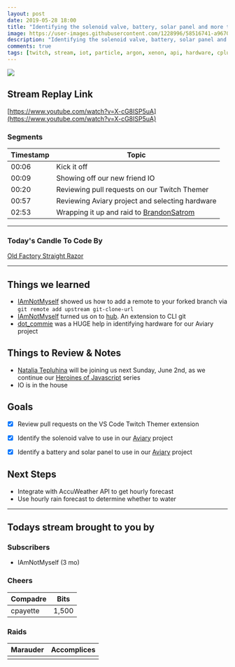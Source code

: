 ```yaml
---
layout: post
date: 2019-05-28 18:00
title: "Identifying the solenoid valve, battery, solar panel and more to use in our Aviary project."
image: https://user-images.githubusercontent.com/1228996/58516741-a9670f00-816e-11e9-97c0-aa47478b0c09.png
description: "Identifying the solenoid valve, battery, solar panel and more to use in our Aviary project."
comments: true
tags: [twitch, stream, iot, particle, argon, xenon, api, hardware, cplusplus]
---
```


<img src="{{page.image}}"/>

## Stream Replay Link

[https://www.youtube.com/watch?v=X-cG8ISP5uA](https://www.youtube.com/watch?v=X-cG8ISP5uA)

<!--more-->

### Segments

| Timestamp | Topic                                                                         |
| ---       | ---                                                                           |
| 00:06     | Kick it off                                                                   |
| 00:09     | Showing off our new friend IO                                                 |
| 00:20     | Reviewing pull requests on our Twitch Themer                                  |
| 00:57     | Reviewing Aviary project and selecting hardware                               |
| 02:53     | Wrapping it up and raid to [BrandonSatrom](https://twitch.tv/brandonsatrom)   |


---

### Today's Candle To Code By

[Old Factory Straight Razor](https://amzn.to/2IHHPNJ)

---

## Things we learned

- [IAmNotMyself](https://github.com/notmyself) showed us how to add a remote to your forked branch via `git remote add upstream git-clone-url`
- [IAmNotMyself](https://github.com/notmyself) turned us on to [hub](https://hub.github.com). An extension to CLI git
- [dot_commie](https://www.twitch.tv/dot_commie) was a HUGE help in identifying hardware for our Aviary project


## Things to Review & Notes

- [Natalia Tepluhina](https://twitter.com/N_Tepluhina) will be joining us next Sunday, June 2nd, as we
continue our [Heroines of Javascript](https://www.twitch.tv/themichaeljolley/events) series
- IO is in the house


## Goals

- [x] Review pull requests on the VS Code Twitch Themer extension
- [x] Identify the solenoid valve to use in our [Aviary](https://github.com/MichaelJolley/aviary) project
- [x] Identify a battery and solar panel to use in our [Aviary](https://github.com/MichaelJolley/aviary) project


## Next Steps

- Integrate with AccuWeather API to get hourly forecast
- Use hourly rain forecast to determine whether to water


---

## Todays stream brought to you by

### Subscribers

- IAmNotMyself (3 mo)

### Cheers

| Compadre      | Bits      |
| ---           | ---       |
| cpayette      | 1,500     |

### Raids

| Marauder      | Accomplices   |
| ---           | ---           |
|               |               |

